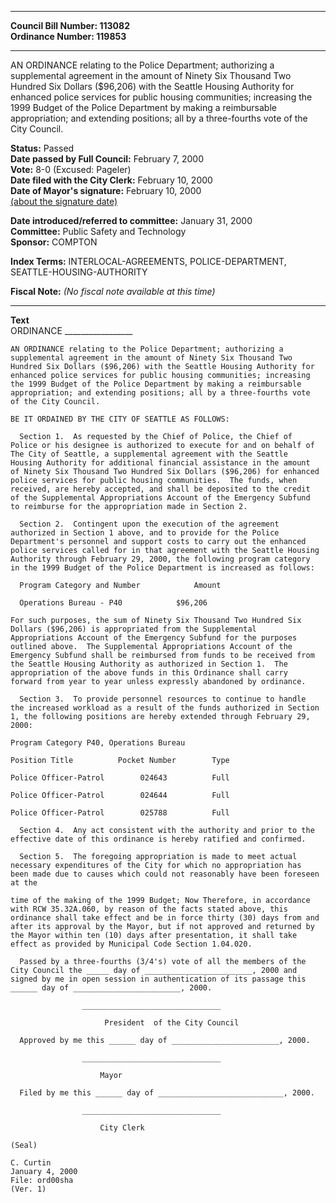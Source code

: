 * * * * *  
  
**Council Bill Number: [](#h0)[](#h2)113082**   
**Ordinance Number: 119853**  
  
* * * * *  
  
AN ORDINANCE relating to the Police Department; authorizing a supplemental agreement in the amount of Ninety Six Thousand Two Hundred Six Dollars ($96,206) with the Seattle Housing Authority for enhanced police services for public housing communities; increasing the 1999 Budget of the Police Department by making a reimbursable appropriation; and extending positions; all by a three-fourths vote of the City Council.  
  
**Status:** Passed   
**Date passed by Full Council:** February 7, 2000   
**Vote:** 8-0 (Excused: Pageler)   
**Date filed with the City Clerk:** February 10, 2000   
**Date of Mayor's signature:** February 10, 2000   
[(about the signature date)](/~public/approvaldate.htm)   
  
  
**Date introduced/referred to committee:** January 31, 2000   
**Committee:** Public Safety and Technology   
**Sponsor:** COMPTON   
  
**Index Terms:** INTERLOCAL-AGREEMENTS, POLICE-DEPARTMENT, SEATTLE-HOUSING-AUTHORITY  
  
**Fiscal Note:** *(No fiscal note available at this time)*  
  
* * * * *  
  
**Text**  
    ORDINANCE _________________  
  
    AN ORDINANCE relating to the Police Department; authorizing a  
    supplemental agreement in the amount of Ninety Six Thousand Two  
    Hundred Six Dollars ($96,206) with the Seattle Housing Authority for  
    enhanced police services for public housing communities; increasing  
    the 1999 Budget of the Police Department by making a reimbursable  
    appropriation; and extending positions; all by a three-fourths vote  
    of the City Council.  
  
    BE IT ORDAINED BY THE CITY OF SEATTLE AS FOLLOWS:  
  
      Section 1.  As requested by the Chief of Police, the Chief of  
    Police or his designee is authorized to execute for and on behalf of  
    The City of Seattle, a supplemental agreement with the Seattle  
    Housing Authority for additional financial assistance in the amount  
    of Ninety Six Thousand Two Hundred Six Dollars ($96,206) for enhanced  
    police services for public housing communities.  The funds, when  
    received, are hereby accepted, and shall be deposited to the credit  
    of the Supplemental Appropriations Account of the Emergency Subfund  
    to reimburse for the appropriation made in Section 2.  
  
      Section 2.  Contingent upon the execution of the agreement  
    authorized in Section 1 above, and to provide for the Police  
    Department's personnel and support costs to carry out the enhanced  
    police services called for in that agreement with the Seattle Housing  
    Authority through February 29, 2000, the following program category  
    in the 1999 Budget of the Police Department is increased as follows:  
  
      Program Category and Number            Amount  
  
      Operations Bureau - P40            $96,206  
  
    For such purposes, the sum of Ninety Six Thousand Two Hundred Six  
    Dollars ($96,206) is appropriated from the Supplemental  
    Appropriations Account of the Emergency Subfund for the purposes  
    outlined above.  The Supplemental Appropriations Account of the  
    Emergency Subfund shall be reimbursed from funds to be received from  
    the Seattle Housing Authority as authorized in Section 1.  The  
    appropriation of the above funds in this Ordinance shall carry  
    forward from year to year unless expressly abandoned by ordinance.  
  
      Section 3.  To provide personnel resources to continue to handle  
    the increased workload as a result of the funds authorized in Section  
    1, the following positions are hereby extended through February 29,  
    2000:  
  
    Program Category P40, Operations Bureau  
  
    Position Title          Pocket Number        Type  
  
    Police Officer-Patrol        024643          Full  
  
    Police Officer-Patrol        024644          Full  
  
    Police Officer-Patrol        025788          Full  
  
      Section 4.  Any act consistent with the authority and prior to the  
    effective date of this ordinance is hereby ratified and confirmed.  
  
      Section 5.  The foregoing appropriation is made to meet actual  
    necessary expenditures of the City for which no appropriation has  
    been made due to causes which could not reasonably have been foreseen  
    at the  
  
    time of the making of the 1999 Budget; Now Therefore, in accordance  
    with RCW 35.32A.060, by reason of the facts stated above, this  
    ordinance shall take effect and be in force thirty (30) days from and  
    after its approval by the Mayor, but if not approved and returned by  
    the Mayor within ten (10) days after presentation, it shall take  
    effect as provided by Municipal Code Section 1.04.020.  
  
      Passed by a three-fourths (3/4's) vote of all the members of the  
    City Council the _____ day of ________________________, 2000 and  
    signed by me in open session in authentication of its passage this  
    ______ day of ________________________, 2000.  
  
                    _______________________________  
  
                         President  of the City Council  
  
      Approved by me this ______ day of ________________________, 2000.  
  
                    _______________________________  
  
                        Mayor  
  
      Filed by me this ______ day of ____________________________, 2000.  
  
                    _______________________________  
  
                        City Clerk  
  
    (Seal)  
  
    C. Curtin  
    January 4, 2000  
    File: ord00sha  
    (Ver. 1)  
